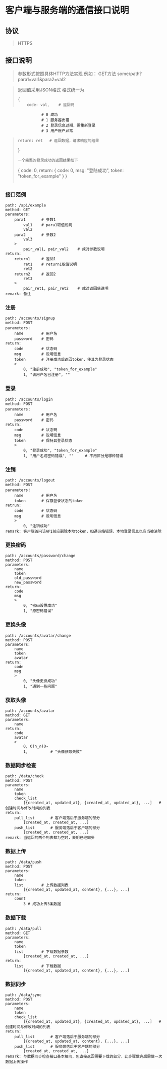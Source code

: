 # 客户端与服务端的通信接口说明

## 协议
> HTTPS

## 接口说明
> 参数形式按照具体HTTP方法实现
> 例如： GET方法 some/path?para1=val1&para2=val2

> 返回值采用JSON格式
> 格式统一为
> ```
> {
>     code: val,    # 返回码
                    # 0 成功
                    # 1 服务器出错
                    # 2 登录信息过期，需重新登录
                    # 3 用户账户异常
>     return: ret   # 返回数据，请求响应的结果
> }
> ```
> 一个完整的登录成功的返回结果如下
> ```
> {
>     code: 0,
>     return: {
>         code: 0,
>         msg: "登陆成功",
>         token: "token_for_example"
>     }
> }
> ```

### 接口范例
```
path: /api/example
method: GET
parameters:
    para1       # 参数1
        val1    # para1取值说明
        val2
    para2       # 参数2
        val3
    >
        pair_val1, pair_val2    # 成对参数说明
return:
    return1     # 返回1
        ret1    # return1取值说明
        ret2
    return2     # 返回2
        ret3
    >
        pair_ret1, pair_ret2    # 成对返回值说明
remark: 备注
```

### 注册
```
path: /accounts/signup
method: POST
parameters：
    name        # 用户名
    password    # 密码
return:
    code        # 状态码
    msg         # 说明信息
    token       # 注册成功后返回token，使其为登录状态
    >
        0, "注册成功", "token_for_example"
        1, "该用户名已注册", ""
```

### 登录
```
path: /accounts/login
method: POST
parameters：
    name        # 用户名
    password    # 密码
return:
    code        # 状态码
    msg         # 说明信息
    token       # 保持其登录状态
    >
        0, "登录成功", "token_for_example"
        1, "用户名或密码错误", ""     # 不用区分是哪种错误
```

### 注销
```
path: /accounts/logout
method: POST
parameters：
    name        # 用户名
    token       # 保存登录状态的token
retrun:
    code        # 状态码
    msg         # 说明信息
    >
        0, "注销成功"
remark: 客户端访问该API前应删除本地token，如遇网络错误，本地登录信息也应当被清除
```

### 更换密码
```
path: /accounts/password/change
method: POST
parameters:
    name
    token
    old_password
    new_password
return:
    code
    msg
    >
        0, "密码设置成功"
        1, "原密码错误"
```

### 更换头像
```
path: /accounts/avatar/change
method: POST
parameters:
    name
    token
    avatar
return:
    code
    msg
    >
        0, "头像更换成功"
        1, "遇到一些问题"
```

### 获取头像
```
path: /accounts/avatar
method: GET
parameters:
    name
return:
    code
    avatar
    >
        0, O(∩_∩)O~
        1,          # "头像获取失败"
```

### 数据同步检查
```
path: /data/check
method: POST
parameters:
    name
    token
    check_list
        [{created_at, updated_at}, {created_at, updated_at}, ...]   # 创建时间与修改时间的列表
return:
    pull_list       # 客户端落后于服务端的部分
        [created_at, created_at, ...]
    push_list       # 服务端落后于客户端的部分
        [created_at, created_at, ...]
remark: 当返回的两个列表都为空时，表明已经同步
```

### 数据上传
```
path: /data/push
method: POST
parameters:
    name
    token
    list        # 上传数据列表
        [{created_at, updated_at, content}, {...}, ...]
return:
    count
        3 # 成功上传3条数据
```

### 数据下载
```
path: /data/pull
method: GET
parameters:
    name
    token
    list        # 下载数据参数
        [created_at, created_at, ...]
return:
    list        # 下载数据
        [{created_at, updated_at, content}, {...}, ...]
```

### 数据同步
```
path: /data/sync
method: POST
parameters:
    name
    token
    check_list
        [{created_at, updated_at}, {created_at, updated_at}, ...]   # 创建时间与修改时间的列表
return:
    pull_list       # 客户端落后于服务端的部分
        [{created_at, updated_at, content}, {...}, ...]
    push_list       # 服务端落后于客户端的部分
        [created_at, created_at, ...]
remark: 与数据同步检查接口基本相同，但直接返回需要下载的部分，此步骤做完后需做一次数据上传操作
```
